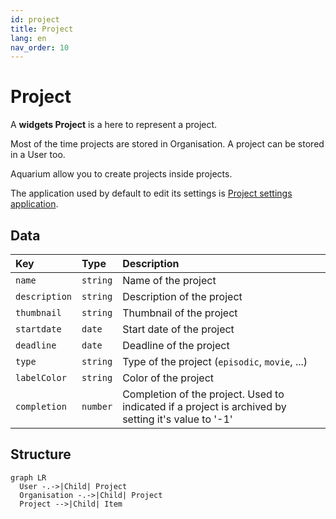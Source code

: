 ```yaml
---
id: project
title: Project
lang: en
nav_order: 10
---
```


# Project

A **<span class="aq-icon outline">widgets</span> Project** is a here to represent a project.

Most of the time projects are stored in Organisation. A project can be stored in a User too.

Aquarium allow you to create projects inside projects.

The application used by default to edit its settings is [Project settings application](../applications/projectsettings.md).

## Data

| Key | Type | Description |
| :--- | :---- | :----------- |
| `name` | `string` | Name of the project |
| `description` | `string` | Description of the project |
| `thumbnail` | `string` | Thumbnail of the project |
| `startdate` | `date` | Start date of the project |
| `deadline` | `date` | Deadline of the project |
| `type` | `string` | Type of the project (`episodic`, `movie`, ...) |
| `labelColor` | `string` | Color of the project |
| `completion` | `number` | Completion of the project. Used to indicated if a project is archived by setting it's value to '-1' |

## Structure

```mermaid
graph LR
  User -.->|Child| Project
  Organisation -.->|Child| Project
  Project -->|Child| Item
```